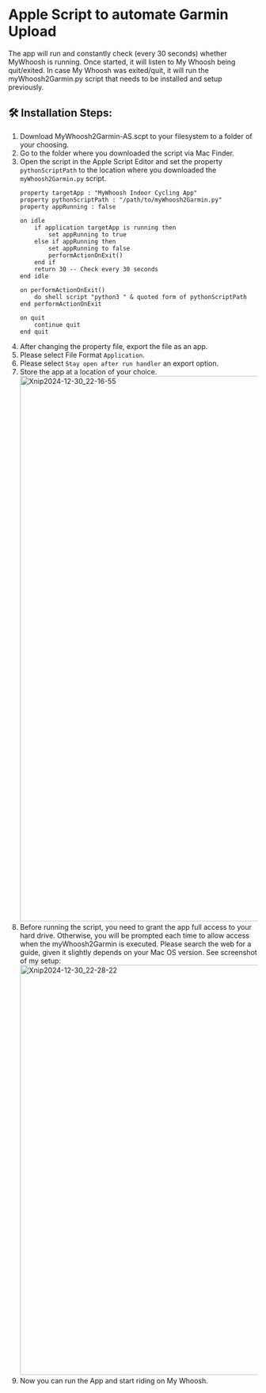 <h1>Apple Script to automate Garmin Upload</h1>
<p>The app will run and constantly check (every 30 seconds) whether MyWhoosh is running. Once started, it will listen to My Whoosh being quit/exited. In case My Whoosh was exited/quit, it will run the myWhoosh2Garmin.py script that needs to be installed and setup previously.</p>
<h2>🛠️ Installation Steps:</h2>
<ol>
  <li>Download MyWhoosh2Garmin-AS.scpt to your filesystem to a folder of your choosing.</li>
  <li>Go to the folder where you downloaded the script via Mac Finder.</li>
  <li>Open the script in the Apple Script Editor and set the property <code>pythonScriptPath</code> to the location where you downloaded the 
  <code>myWhoosh2Garmin.py</code> script.</li>
  
```
property targetApp : "MyWhoosh Indoor Cycling App"
property pythonScriptPath : "/path/to/myWhoosh2Garmin.py"
property appRunning : false

on idle
	if application targetApp is running then
		set appRunning to true
	else if appRunning then
		set appRunning to false
		performActionOnExit()
	end if
	return 30 -- Check every 30 seconds
end idle

on performActionOnExit()
	do shell script "python3 " & quoted form of pythonScriptPath
end performActionOnExit

on quit
	continue quit
end quit

```

  <li>After changing the property file, export the file as an app.</li>
  <li>Please select File Format <code>Application</code>.</li>
  <li>Please select <code>Stay open after run handler</code> an export option.</li>
  <li>Store the app at a location of your choice.
	<img width="1100" alt="Xnip2024-12-30_22-16-55" src="https://github.com/user-attachments/assets/54fa1ab0-2ed3-46a0-808e-1420c29c7736" />
  </li>
  <li>Before running the script, you need to grant the app full access to your hard drive. Otherwise, you will be prompted each time to allow access when the myWhoosh2Garmin is executed. Please search the web for a guide, given it slightly depends on your Mac OS version. See screenshot of my setup: <img width="827" alt="Xnip2024-12-30_22-28-22" src="https://github.com/user-attachments/assets/c4004375-36ef-42c1-936f-99eba47639c6" />

  </li>
  <li>Now you can run the App and start riding on My Whoosh.</li>
</ol>
